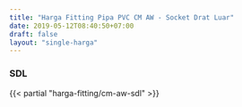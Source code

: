 ```yaml
---
title: "Harga Fitting Pipa PVC CM AW - Socket Drat Luar"
date: 2019-05-12T08:40:50+07:00
draft: false
layout: "single-harga"
---
```


### SDL

{{< partial "harga-fitting/cm-aw-sdl" >}}
